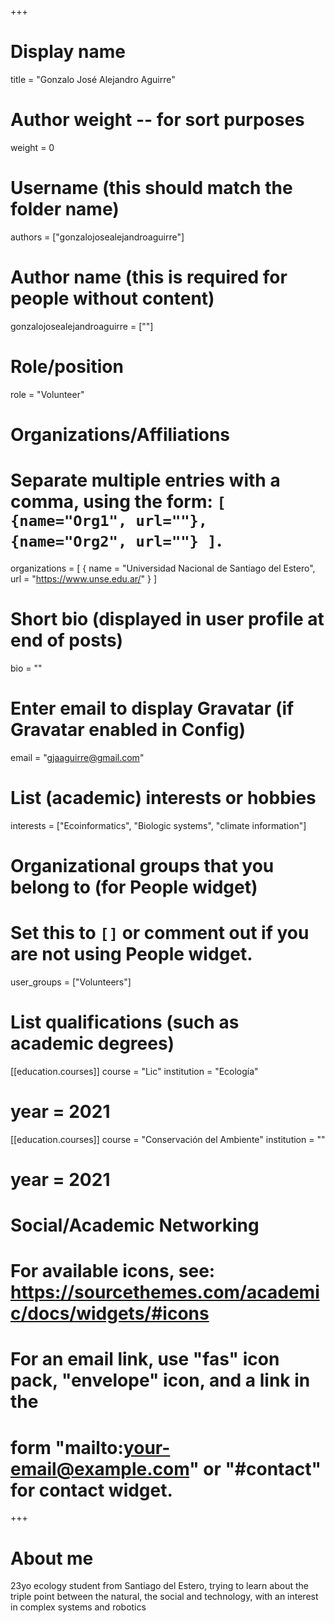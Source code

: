 +++
# Display name
title = "Gonzalo José Alejandro Aguirre"

# Author weight -- for sort purposes
weight = 0

# Username (this should match the folder name)
authors = ["gonzalojosealejandroaguirre"]

# Author name (this is required for people without content)
gonzalojosealejandroaguirre = [""]

# Role/position
role = "Volunteer"

# Organizations/Affiliations
#   Separate multiple entries with a comma, using the form: `[ {name="Org1", url=""}, {name="Org2", url=""} ]`.
organizations = [ { name = "Universidad Nacional de Santiago del Estero", url = "https://www.unse.edu.ar/" } ]

# Short bio (displayed in user profile at end of posts)
bio = ""

# Enter email to display Gravatar (if Gravatar enabled in Config)
email = "gjaaguirre@gmail.com"

# List (academic) interests or hobbies
interests = ["Ecoinformatics", "Biologic systems", "climate information"]             

# Organizational groups that you belong to (for People widget)
#   Set this to `[]` or comment out if you are not using People widget.
user_groups = ["Volunteers"]

# List qualifications (such as academic degrees)

[[education.courses]]
course = "Lic"
institution = "Ecología"
# year = 2021

[[education.courses]]
course = "Conservación del Ambiente"
institution = ""
# year = 2021

# Social/Academic Networking
# For available icons, see: https://sourcethemes.com/academic/docs/widgets/#icons
#   For an email link, use "fas" icon pack, "envelope" icon, and a link in the
#   form "mailto:your-email@example.com" or "#contact" for contact widget.



+++

# About me 

23yo ecology student from Santiago del Estero, trying to learn about the triple point between the natural, the social and technology, with an interest in complex systems and robotics
